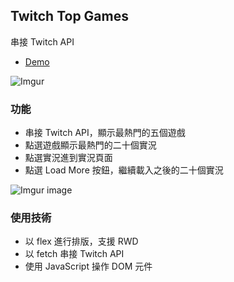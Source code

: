 ## Twitch Top Games
串接 Twitch API
* [Demo](https://kaochihyu.github.io/demo/twitch/)

![Imgur](https://imgur.com/jZc3Uoh.gif)

### 功能
* 串接 Twitch API，顯示最熱門的五個遊戲
* 點選遊戲顯示最熱門的二十個實況
* 點選實況進到實況頁面
* 點選 Load More 按鈕，繼續載入之後的二十個實況

![Imgur image](https://imgur.com/gVgpNIk.jpeg)


### 使用技術
* 以 flex 進行排版，支援 RWD
* 以 fetch 串接 Twitch API
* 使用 JavaScript 操作 DOM 元件

